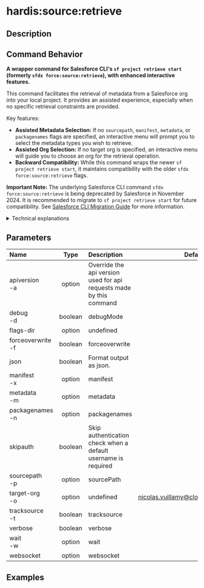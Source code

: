 <!-- This file has been generated with command 'sf hardis:doc:plugin:generate'. Please do not update it manually or it may be overwritten -->
# hardis:source:retrieve

## Description


## Command Behavior

**A wrapper command for Salesforce CLI's `sf project retrieve start` (formerly `sfdx force:source:retrieve`), with enhanced interactive features.**

This command facilitates the retrieval of metadata from a Salesforce org into your local project. It provides an assisted experience, especially when no specific retrieval constraints are provided.

Key features:

- **Assisted Metadata Selection:** If no `sourcepath`, `manifest`, `metadata`, or `packagenames` flags are specified, an interactive menu will prompt you to select the metadata types you wish to retrieve.
- **Assisted Org Selection:** If no target org is specified, an interactive menu will guide you to choose an org for the retrieval operation.
- **Backward Compatibility:** While this command wraps the newer `sf project retrieve start`, it maintains compatibility with the older `sfdx force:source:retrieve` flags.

**Important Note:** The underlying Salesforce CLI command `sfdx force:source:retrieve` is being deprecated by Salesforce in November 2024. It is recommended to migrate to `sf project retrieve start` for future compatibility. See [Salesforce CLI Migration Guide](https://developer.salesforce.com/docs/atlas.en-us.sfdx_cli_reference.meta/sfdx_cli_reference/cli_reference_mig_deploy_retrieve.htm) for more information.

<details>
<summary>Technical explanations</summary>

This command acts as an intelligent wrapper around the Salesforce CLI's source retrieval functionality:

- **Command Wrapping:** It uses the `wrapSfdxCoreCommand` utility to execute the `sfdx force:source:retrieve` (or its equivalent `sf project retrieve start`) command, passing through all relevant flags and arguments.
- **Interactive Prompts:** It leverages `MetadataUtils.promptMetadataTypes()` and `promptOrgUsernameDefault()` to provide interactive menus for metadata and org selection when the user does not provide them as flags.
- **Argument Transformation:** It dynamically constructs the command-line arguments for the underlying Salesforce CLI command based on user selections and provided flags.
- **Error Handling:** It includes basic error handling, such as prompting the user to re-select an org if an issue occurs during org selection.
- **Deprecation Warning:** It explicitly logs warnings about the deprecation of `sfdx force:source:retrieve` to inform users about upcoming changes.
</details>


## Parameters

| Name                  |  Type   | Description                                                         |                Default                 | Required | Options |
|:----------------------|:-------:|:--------------------------------------------------------------------|:--------------------------------------:|:--------:|:-------:|
| apiversion<br/>-a     | option  | Override the api version used for api requests made by this command |                                        |          |         |
| debug<br/>-d          | boolean | debugMode                                                           |                                        |          |         |
| flags-dir             | option  | undefined                                                           |                                        |          |         |
| forceoverwrite<br/>-f | boolean | forceoverwrite                                                      |                                        |          |         |
| json                  | boolean | Format output as json.                                              |                                        |          |         |
| manifest<br/>-x       | option  | manifest                                                            |                                        |          |         |
| metadata<br/>-m       | option  | metadata                                                            |                                        |          |         |
| packagenames<br/>-n   | option  | packagenames                                                        |                                        |          |         |
| skipauth              | boolean | Skip authentication check when a default username is required       |                                        |          |         |
| sourcepath<br/>-p     | option  | sourcePath                                                          |                                        |          |         |
| target-org<br/>-o     | option  | undefined                                                           | nicolas.vuillamy@cloudity.com.playnico |          |         |
| tracksource<br/>-t    | boolean | tracksource                                                         |                                        |          |         |
| verbose               | boolean | verbose                                                             |                                        |          |         |
| wait<br/>-w           | option  | wait                                                                |                                        |          |         |
| websocket             | option  | websocket                                                           |                                        |          |         |

## Examples


